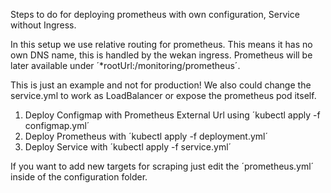 Steps to do for deploying prometheus with own configuration, Service without Ingress. 

In this setup we use relative routing for prometheus. This means it has no own DNS name, this is handled by the wekan ingress.
Prometheus will be later available under ´*rootUrl:/monitoring/prometheus´.

This is just an example and not for production! We also could change the service.yml to work as LoadBalancer or expose the prometheus pod itself. 

1. Deploy Configmap with Prometheus External Url using ´kubectl apply -f configmap.yml´
3. Deploy Prometheus with ´kubectl apply -f deployment.yml´
4. Deploy Service with ´kubectl apply -f service.yml´


If you want to add new targets for scraping just edit the ´prometheus.yml´ inside of the configuration folder.